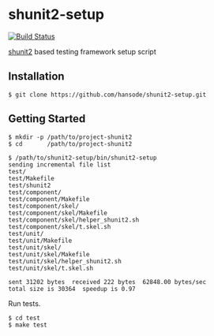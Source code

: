 shunit2-setup
=============

[![Build Status](https://travis-ci.org/hansode/shunit2-setup.png)](https://travis-ci.org/hansode/shunit2-setup)

[shunit2](https://code.google.com/p/shunit2/) based testing framework setup script

Installation
------------

```
$ git clone https://github.com/hansode/shunit2-setup.git
```

Getting Started
---------------

```
$ mkdir -p /path/to/project-shunit2
$ cd       /path/to/project-shunit2

$ /path/to/shunit2-setup/bin/shunit2-setup
sending incremental file list
test/
test/Makefile
test/shunit2
test/component/
test/component/Makefile
test/component/skel/
test/component/skel/Makefile
test/component/skel/helper_shunit2.sh
test/component/skel/t.skel.sh
test/unit/
test/unit/Makefile
test/unit/skel/
test/unit/skel/Makefile
test/unit/skel/helper_shunit2.sh
test/unit/skel/t.skel.sh

sent 31202 bytes  received 222 bytes  62848.00 bytes/sec
total size is 30364  speedup is 0.97
```

Run tests.

```
$ cd test
$ make test
```
